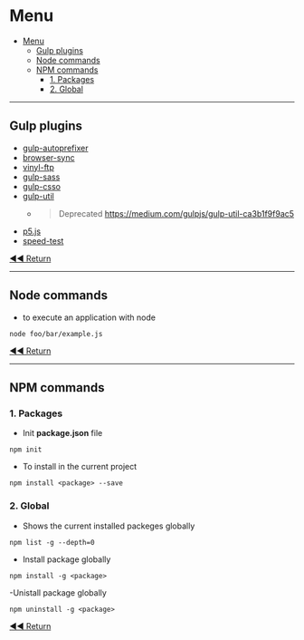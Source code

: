 # Menu
- [Menu](#menu)
  - [Gulp plugins](#gulp-plugins)
  - [Node commands](#node-commands)
  - [NPM commands](#npm-commands)
    - [1. Packages](#1-packages)
    - [2. Global](#2-global)

---

## Gulp plugins
- [gulp-autoprefixer](https://www.npmjs.com/package/gulp-autoprefixer)
- [browser-sync](https://www.npmjs.com/package/browser-sync)
- [vinyl-ftp](https://www.npmjs.com/package/vinyl-ftp)
- [gulp-sass](https://www.npmjs.com/package/gulp-sass)
- [gulp-csso](https://www.npmjs.com/package/gulp-csso)
- [gulp-util](https://www.npmjs.com/package/gulp-util)
    - > Deprecated https://medium.com/gulpjs/gulp-util-ca3b1f9f9ac5
- [p5.js](https://www.npmjs.com/package/p5)
- [speed-test](https://www.npmjs.com/package/speed-test)

[◀◀ Return](readme.md)

---

## Node commands
- to execute an application with node
```node
node foo/bar/example.js
```

[◀◀ Return](readme.md)

---

## NPM commands

### 1. Packages
- Init **package.json** file
```node
npm init
```
- To install in the current project
```node
npm install <package> --save
```

### 2. Global
- Shows the current installed packeges globally
```node
npm list -g --depth=0
```
- Install package globally
```node
npm install -g <package>
```
-Unistall package globally
```node
npm uninstall -g <package>
```

[◀◀ Return](readme.md)
